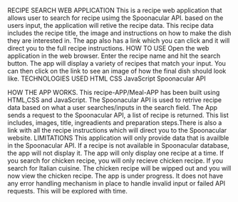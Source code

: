 RECIPE SEARCH WEB APPLICATION
This is a recipe web application that allows user to search for recipe usimg the Spoonacular API. based on the users input, the application will retive the recipe data. This recipe data includes the recipe title, the image and instructions on how to make the dish they are interested in. The app also has a link which you can click and it will direct you to the full recipe instructions.
HOW TO USE
Open the web application in the web browser. Enter the recipe name and hit the search button.
The app will display a variety of recipes that match your input. You can then click on the link to see an image of how the final dish should look like.
TECHNOLOGIES USED
HTML
CSS
JavaScript
Spoonacular API

HOW THE APP WORKS.
This recipe-APP/Meal-APP has been built using HTML,CSS and JavaScript. The Spoonacular API is used to retrive recipe data based on what a user searches/inputs in the search field. The App sends a request to the Spoonacular API, a list of recipe is returned. This list includes, images, title, ingreadients and preparation steps.There is also a link with all the recipe instructions which will direct you to the Spoonacular website. 
LIMITATIONS
This application will only provide data that is availble in the Spoonacular API. If a recipe is not available in Spoonacular database, the app will not display it.
The app will only display one recipe at a time. If you search for chicken recipe, you will only recieve chicken recipe. If you search for Italian cuisine. The chicken recipe will be wipped out and you will now view the chicken recipe.
The app is under progress. It does not have any error handling mechanism in place to handle invalid input or failed API requests. This will be explored with time.